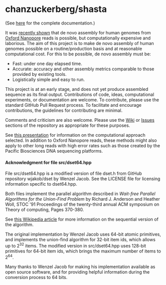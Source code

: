 # chanzuckerberg/shasta

(See [here](https://chanzuckerberg.github.io/shasta/) for the complete documentation.)

It was [recently shown](https://www.nature.com/articles/nbt.4060) 
that de novo assembly for human genomes 
from [Oxford Nanopore](https://nanoporetech.com) reads is possible, 
but computationally expensive and laborious. 
The aim of this project is to make de novo assembly 
of human genomes possible on a routine/production basis 
and at reasonable computational cost. 
For this to be possible, de novo assembly must be:

* Fast: under one day elapsed time.
* Accurate: accuracy and other assembly metrics comparable to those provided by existing tools.
* Logistically simple and easy to run.

This project is at an early stage, and does not yet 
produce assembled sequence as its final output. 
Contributions of code, ideas, computational experiments, or documentation are welcome. 
To contribute, please use the standard GitHub Pull Request process. 
To facilitate and encourage contributions, the guidelines for contributing are minimal.

Comments and criticism are also welcome. 
Please use the [Wiki](https://github.com/chanzuckerberg/shasta/wiki) 
or [Issues](https://github.com/chanzuckerberg/shasta/issues) 
sections of the repository as appropriate for these purposes.

See [this presentation](https://chanzuckerberg.github.io/shasta/ShastaSlides-June2018-v2.pdf) 
for information on the computational approach selected. 
In addition to Oxford Nanopore reads, these methods might also apply 
to other long reads with high error rates 
such as those created by the Pacific Biosciences DNA sequencing platforms.



#### Acknowledgment for file src/dset64.hpp

File src/dset64.hpp is a modified version of file dset.h from GitHub repository
wjakob/dset by Wenzel Jacob. See the LICENSE file for 
licensing information specific to dset64.hpp.

Both files implement the parallel 
algorithm described in 
*Wait-free Parallel Algorithms for the Union-Find Problem*
by Richard J. Anderson and Heather Woll,
STOC '91 Proceedings of the twenty-third annual ACM symposium on Theory of computing,
Pages 370-380.

See [this Wikipedia article](https://en.wikipedia.org/wiki/Disjoint-set_data_structure)
for more information on the sequential version of the algorithm.

The original implementation by Wenzel Jacob uses 64-bit
atomic primitives, and implements the union-find 
algorithm for 32-bit item ids, which allows up to 
2<sup>32</sup> items. The modified version in src/dset64.hpp
uses 128-bit primitives for 64-bit item ids,
which brings the maximum number of items to 2<sup>64</sup>.

Many thanks to Wenzel Jacob for making his implementation
available as open source software, and for providing 
helpful information during the conversion process to 64 bits.

